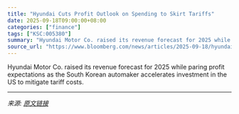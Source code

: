```yaml
---
title: "Hyundai Cuts Profit Outlook on Spending to Skirt Tariffs"
date: 2025-09-18T09:00:00+08:00
categories: ["finance"]
tags: ["KSC:005380"]
summary: "Hyundai Motor Co. raised its revenue forecast for 2025 while paring profit expectations as the South Korean automaker accelerates investment in the US to mitigate tariff costs."
source_url: "https://www.bloomberg.com/news/articles/2025-09-18/hyundai-cuts-profit-outlook-as-spending-to-skirt-tariffs-bites"
---
```


Hyundai Motor Co. raised its revenue forecast for 2025 while paring profit expectations as the South Korean automaker accelerates investment in the US to mitigate tariff costs.

---

*来源: [原文链接](https://www.bloomberg.com/news/articles/2025-09-18/hyundai-cuts-profit-outlook-as-spending-to-skirt-tariffs-bites)*
